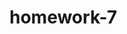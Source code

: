 # homework-7

<!--
я конечно нашел несколько неправильных названий для классов - но я по сути просто добавил кучу
мусора - у меня вполне читаемые и понятные классы!

.header - флекс для div хедера -- утилита хедера? клас-блок? - незнаю !!!! сделал только чтобы далее
сложилось. ? или клас - блок-элемент? с одинаковыми значениями - а не модификатор? ?? --

.logo - 100% блок, используется в хедере и футере -->

<!-- .header-line - линия в хедере - утилиита? клас-блок. (но функционалу как модификатор же, хоть и
используется на друной странице) --

.container - общие размеры для всех секций хедера, мейна, футера. -- утилита? клас-блок

.list - утилитный для всех ul -->

<!-- .visually-hidden - идет как утилита по 1му заголовку к каждой странице ?? - есть же смысл оставить
утилитой а не переименовывать под секцию ??? -->

<!-- что делать с селекторами тегов? -->

<!-- ---

для мейн.scss -- @import: 'путь' последовательность?

в \_vars.scss --- лежат все переменные css и sass -- плейсхолдеры, миксины

$имя переменной(color):blue

& -- для hover, last-child, before или в бэм модификаторов. -->
